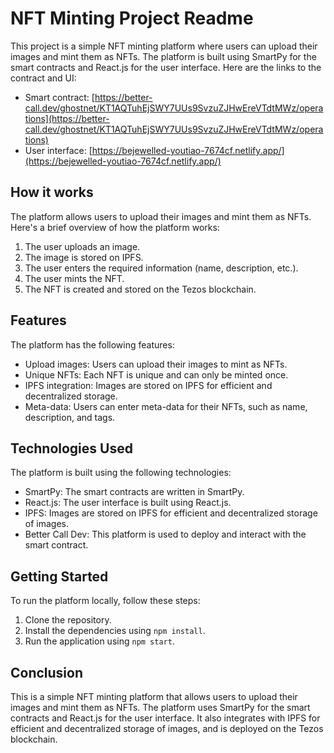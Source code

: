 

# NFT Minting Project Readme

This project is a simple NFT minting platform where users can upload their images and mint them as NFTs. The platform is built using SmartPy for the smart contracts and React.js for the user interface. Here are the links to the contract and UI:

- Smart contract: [https://better-call.dev/ghostnet/KT1AQTuhEjSWY7UUs9SvzuZJHwEreVTdtMWz/operations](https://better-call.dev/ghostnet/KT1AQTuhEjSWY7UUs9SvzuZJHwEreVTdtMWz/operations)
- User interface: [https://bejewelled-youtiao-7674cf.netlify.app/](https://bejewelled-youtiao-7674cf.netlify.app/)

## How it works

The platform allows users to upload their images and mint them as NFTs. Here's a brief overview of how the platform works:

1. The user uploads an image.
2. The image is stored on IPFS.
3. The user enters the required information (name, description, etc.).
4. The user mints the NFT.
5. The NFT is created and stored on the Tezos blockchain.

## Features

The platform has the following features:

- Upload images: Users can upload their images to mint as NFTs.
- Unique NFTs: Each NFT is unique and can only be minted once.
- IPFS integration: Images are stored on IPFS for efficient and decentralized storage.
- Meta-data: Users can enter meta-data for their NFTs, such as name, description, and tags.

## Technologies Used

The platform is built using the following technologies:

- SmartPy: The smart contracts are written in SmartPy.
- React.js: The user interface is built using React.js.
- IPFS: Images are stored on IPFS for efficient and decentralized storage of images.
- Better Call Dev: This platform is used to deploy and interact with the smart contract.

## Getting Started

To run the platform locally, follow these steps:

1. Clone the repository.
2. Install the dependencies using `npm install`.
3. Run the application using `npm start`.

## Conclusion

This is a simple NFT minting platform that allows users to upload their images and mint them as NFTs. The platform uses SmartPy for the smart contracts and React.js for the user interface. It also integrates with IPFS for efficient and decentralized storage of images, and is deployed on the Tezos blockchain.